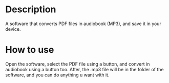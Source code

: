 # Description
A software that converts PDF files in audiobook (MP3), and save it in your device.

# How to use
Open the software, select the PDF file using a button, and convert in audiobook using a button too. After, the .mp3 file will be in the folder of the software, and you can do anything u want with it.
